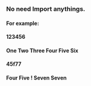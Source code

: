 <h3>No need Import anythings.</h3>
<h4>For example:</h4>
<h4>123456</h4>
<h4>One Two Three Four Five Six</h4>
<h4>45f77</h4>
<h4>Four Five ! Seven Seven</h4>
